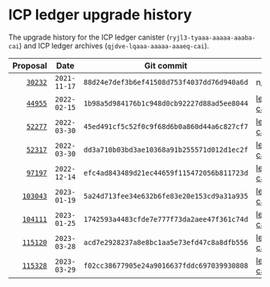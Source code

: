 # ICP ledger upgrade history

The upgrade history for the ICP ledger canister (`ryjl3-tyaaa-aaaaa-aaaba-cai`) and ICP ledger archives (`qjdve-lqaaa-aaaaa-aaaeq-cai`).

| Proposal | Date | Git commit | Wasm |
|---------:|:----:|:----------:|------|
| [`30232`](https://dashboard.internetcomputer.org/proposal/30232) | `2021-11-17` | `88d24e7def3b6ef41508d753f4037dd76d940a6d` | n/a |
| [`44955`](https://dashboard.internetcomputer.org/proposal/44955) | `2022-02-15` | `1b98a5d984176b1c948d0cb92227d88ad5ee8044` | [ledger-archive-node-canister.wasm.gz](https://download.dfinity.systems/ic/1b98a5d984176b1c948d0cb92227d88ad5ee8044/canisters/ledger-archive-node-canister.wasm.gz) |
| [`52277`](https://dashboard.internetcomputer.org/proposal/52277) | `2022-03-30` | `45ed491cf5c52f0c9f68d6b0a860d44a6c827cf7` | [ledger-canister_notify_method.wasm.gz](https://download.dfinity.systems/ic/45ed491cf5c52f0c9f68d6b0a860d44a6c827cf7/canisters/ledger-canister_notify-method.wasm.gz) |
| [`52317`](https://dashboard.internetcomputer.org/proposal/52317) | `2022-03-30` | `dd3a710b03bd3ae10368a91b255571d012d1ec2f` | [ledger-canister_notify_method.wasm.gz](https://download.dfinity.systems/ic/dd3a710b03bd3ae10368a91b255571d012d1ec2f/canisters/ledger-canister_notify-method.wasm.gz) |
| [`97197`](https://dashboard.internetcomputer.org/proposal/97197) | `2022-12-14` | `efc4ad843489d21ec44659f115472056b811723d` | [ledger-canister_notify_method.wasm.gz](https://download.dfinity.systems/ic/efc4ad843489d21ec44659f115472056b811723d/canisters/ledger-canister_notify-method.wasm.gz) |
| [`103043`](https://dashboard.internetcomputer.org/proposal/103043) | `2023-01-19` | `5a24d713fee34e632b6fe83e20e153cd9a31a935` | [ledger-canister_notify_method.wasm.gz](https://download.dfinity.systems/ic/5a24d713fee34e632b6fe83e20e153cd9a31a935/canisters/ledger-canister_notify-method.wasm.gz) |
| [`104111`](https://dashboard.internetcomputer.org/proposal/104111) | `2023-01-25` | `1742593a4483cfde7e777f73da2aee47f361c74d` | [ledger-canister_notify_method.wasm.gz](https://download.dfinity.systems/ic/1742593a4483cfde7e777f73da2aee47f361c74d/canisters/ledger-canister_notify-method.wasm.gz) |
| [`115120`](https://dashboard.internetcomputer.org/proposal/115120) | `2023-03-28` | `acd7e2928237a8e8bc1aa5e73efd47c8a8dfb556` | [ledger-archive-node-canister.wasm.gz](https://download.dfinity.systems/ic/acd7e2928237a8e8bc1aa5e73efd47c8a8dfb556/canisters/ledger-archive-node-canister.wasm.gz) |
| [`115328`](https://dashboard.internetcomputer.org/proposal/115328) | `2023-03-29` | `f02cc38677905e24a9016637fddc697039930808` | [ledger-canister_notify_method.wasm.gz](https://download.dfinity.systems/ic/f02cc38677905e24a9016637fddc697039930808/canisters/ledger-canister_notify-method.wasm.gz) |
